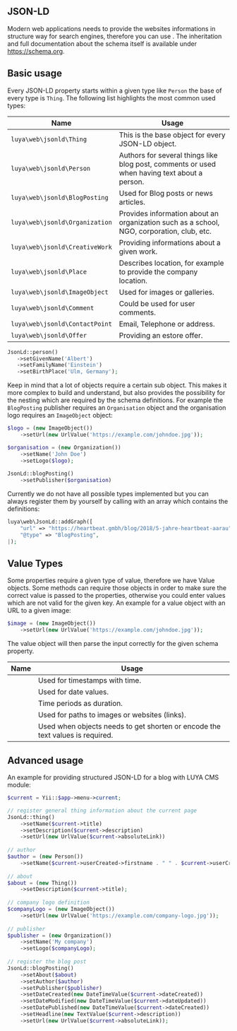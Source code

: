 ## JSON-LD

Modern web applications needs to provide the websites informations in structure way for search engines, therefore you can use <class name="luya\web\JsonLd" />. The inheritation and full documentation about the schema itself is available under https://schema.org.

## Basic usage

Every JSON-LD property starts within a given type like `Person` the base of every type is `Thing`. The following list highlights the most common used types:

|Name|Usage
|----|-----
|`luya\web\jsonld\Thing`|This is the base object for every JSON-LD object.
|`luya\web\jsonld\Person`|Authors for several things like blog post, comments or used when having text about a person.
|`luya\web\jsonld\BlogPosting`|Used for Blog posts or news articles.
|`luya\web\jsonld\Organization`|Provides information about an organization such as a school, NGO, corporation, club, etc.
|`luya\web\jsonld\CreativeWork`|Providing informations about a given work.
|`luya\web\jsonld\Place`|Describes location, for example to provide the company location.
|`luya\web\jsonld\ImageObject`|Used for images or galleries.
|`luya\web\jsonld\Comment`|Could be used for user comments.
|`luya\web\jsonld\ContactPoint`|Email, Telephone or address.
|`luya\web\jsonld\Offer`|Providing an estore offer.


```php
JsonLd::person()
   ->setGivenName('Albert')
   ->setFamilyName('Einstein')
   ->setBirthPlace('Ulm, Germany');
```

Keep in mind that a lot of objects require a certain sub object. This makes it more complex to build and understand, but also provides the possibility for the nesting which are required by the schema definitions. For example the `BlogPosting` publisher requires an `Organisation` object and the organisation logo requires an `ImageObject` object:

```php
$logo = (new ImageObject())
    ->setUrl(new UrlValue('https://example.com/johndoe.jpg'));

$organisation = (new Organization())
    ->setName('John Doe')
    ->setLogo($logo);
        
JsonLd::blogPosting()
    ->setPublisher($organisation)
```

Currently we do not have all possible types implemented but you can always register them by yourself by calling <class name="luya\web\JsonLd" method="addGraph" /> with an array which contains the definitions:

```php
luya\web\JsonLd::addGraph([
    "url" => "https://heartbeat.gmbh/blog/2018/5-jahre-heartbeat-aarau",
    "@type" => "BlogPosting",
|);
```

## Value Types

Some properties require a given type of value, therefore we have Value objects. Some methods can require those objects in order to make sure the correct value is passed to the properties, otherwise you could enter values which are not valid for the given key. An example for a value object with an URL to a given image:

```php
$image = (new ImageObject())
    ->setUrl(new UrlValue('https://example.com/johndoe.jpg'));
```

The value object will then parse the input correctly for the given schema property.

|Name|Usage|
|----|-----|
|<class name="luya\web\jsonld\DateTimeValue" />|Used for timestamps with time.
|<class name="luya\web\jsonld\DateValue" />|Used for date values.
|<class name="luya\web\jsonld\DurationValue" />|Time periods as duration.
|<class name="luya\web\jsonld\UrlValue" />|Used for paths to images or websites (links).
|<class name="luya\web\jsonld\TextValue" />|Used when objects needs to get shorten or encode the text values is required.

## Advanced usage

An example for providing structured JSON-LD for a blog with LUYA CMS module:

```php
$current = Yii::$app->menu->current;

// register general thing information about the current page
JsonLd::thing()
    ->setName($current->title)
    ->setDescription($current->description)
    ->setUrl(new UrlValue($current->absoluteLink))
    
// author
$author = (new Person())
    ->setName($current->userCreated->firstname . " " . $current->userCreated->lastname);
    
// about
$about = (new Thing())
    ->setDescription($current->title);
    
// company logo definition
$companyLogo = (new ImageObject())
    ->setUrl(new UrlValue('https://example.com/company-logo.jpg'));
    
// publisher
$publisher = (new Organization())
    ->setName('My company')
    ->setLogo($companyLogo);
    
// register the blog post
JsonLd::blogPosting()
    ->setAbout($about)
    ->setAuthor($author)
    ->setPublisher($publisher)
    ->setDateCreated(new DateTimeValue($current->dateCreated))
    ->setDateModified(new DateTimeValue($current->dateUpdated))
    ->setDatePublished(new DateTimeValue($current->dateCreated))
    ->setHeadline(new TextValue($current->description))
    ->setUrl(new UrlValue($current->absoluteLink));
```
